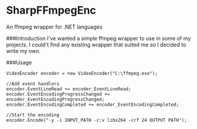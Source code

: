 SharpFFmpegEnc
==============

An ffmpeg wrapper for .NET languages 

###Introduction
I've wanted a simple ffmpeg wrapper to use in some of my projects. I could't find any existing wrapper that suited me so I decided to write my own.

###Usage
```Csharp
VideoEncoder encoder = new VideoEncoder("C:\ffmpeg.exe");

//Add event handlers
encoder.EventLineRead += encoder_EventLineRead;
encoder.EventEncodingProgressChanged += encoder_EventEncodingProgressChanged;
encoder.EventEncodingCompleted += encoder_EventEncodingCompleted;

//Start the encoding
encoder.Encode("-y -i INPUT_PATH -c:v libx264 -crf 24 OUTPUT PATH");
```
